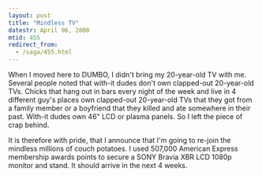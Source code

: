 ```yaml
---
layout: post
title: "Mindless TV"
datestr: April 06, 2008
mtid: 455
redirect_from:
  - /saga/455.html
---
```


When I moved here to DUMBO, I didn't bring my 20-year-old TV with me.  Several people noted that with-it dudes don't own clapped-out 20-year-old TVs.  Chicks that hang out in bars every night of the week and live in 4 different guy's places own clapped-out 20-year-old TVs that they got from a family member or a boyfriend that they killed and ate somewhere in their past.  With-it dudes own 46" LCD or plasma panels.  So I left the piece of crap behind.

It is therefore with pride, that I announce that I'm going to re-join the mindless millions of couch potatoes.  I used 507,000 American Express membership awards points to secure a SONY Bravia XBR LCD 1080p monitor and stand.  It should arrive in the next 4 weeks.

